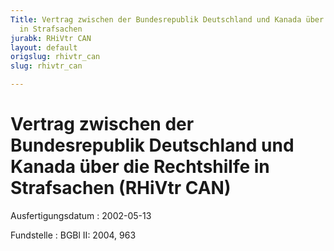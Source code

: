 ```yaml
---
Title: Vertrag zwischen der Bundesrepublik Deutschland und Kanada über die Rechtshilfe
  in Strafsachen
jurabk: RHiVtr CAN
layout: default
origslug: rhivtr_can
slug: rhivtr_can

---
```


# Vertrag zwischen der Bundesrepublik Deutschland und Kanada über die Rechtshilfe in Strafsachen (RHiVtr CAN)

Ausfertigungsdatum
:   2002-05-13

Fundstelle
:   BGBl II: 2004, 963

